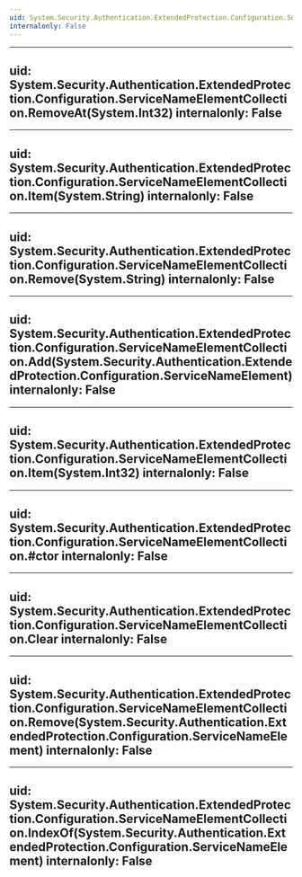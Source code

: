 ```yaml
---
uid: System.Security.Authentication.ExtendedProtection.Configuration.ServiceNameElementCollection
internalonly: False
---
```


---
uid: System.Security.Authentication.ExtendedProtection.Configuration.ServiceNameElementCollection.RemoveAt(System.Int32)
internalonly: False
---

---
uid: System.Security.Authentication.ExtendedProtection.Configuration.ServiceNameElementCollection.Item(System.String)
internalonly: False
---

---
uid: System.Security.Authentication.ExtendedProtection.Configuration.ServiceNameElementCollection.Remove(System.String)
internalonly: False
---

---
uid: System.Security.Authentication.ExtendedProtection.Configuration.ServiceNameElementCollection.Add(System.Security.Authentication.ExtendedProtection.Configuration.ServiceNameElement)
internalonly: False
---

---
uid: System.Security.Authentication.ExtendedProtection.Configuration.ServiceNameElementCollection.Item(System.Int32)
internalonly: False
---

---
uid: System.Security.Authentication.ExtendedProtection.Configuration.ServiceNameElementCollection.#ctor
internalonly: False
---

---
uid: System.Security.Authentication.ExtendedProtection.Configuration.ServiceNameElementCollection.Clear
internalonly: False
---

---
uid: System.Security.Authentication.ExtendedProtection.Configuration.ServiceNameElementCollection.Remove(System.Security.Authentication.ExtendedProtection.Configuration.ServiceNameElement)
internalonly: False
---

---
uid: System.Security.Authentication.ExtendedProtection.Configuration.ServiceNameElementCollection.IndexOf(System.Security.Authentication.ExtendedProtection.Configuration.ServiceNameElement)
internalonly: False
---
